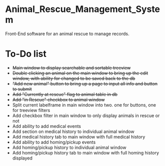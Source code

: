 # Animal_Rescue_Management_System
Front-End software for an animal rescue to manage records.

# To-Do list
- ~~Main window to display searchable and sortable treeview~~
- ~~Double clicking an animal on the main window to bring up the edit window, with ability for changed to be saved back to the db~~
- ~~"Add new animal" button to bring up a page to input all info and button to submit~~
- ~~Add "Currently at rescue" flag to animal table in db~~
- ~~Add "in Rescue" checkbox to animal window~~
- Split current labelframe in main window into two. one for buttons, one for treeview filters
- Add checkbox filter in main window to only display animals in rescue or not
- Add ability to add medical events
- Add section on medical history to individual animal window
- Add medical history tab to main window with full medical history
- Add ability to add homing/pickup events
- Add homing/pickup history to individual animal window
- Add homing/pickup history tab to main window with full homing history displayed
